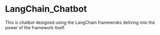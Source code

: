 # LangChain_Chatbot
This is chatbot designed using the LangChain framewroks deliving into the power of the framework itself.
